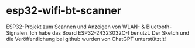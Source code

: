 # esp32-wifi-bt-scanner
ESP32-Projekt zum Scannen und Anzeigen von WLAN- &amp; Bluetooth-Signalen. Ich habe das Board ESP32-2432S032C-I benutzt. Der Sketch und die Veröffentlichung bei github wurden von ChatGPT unterstützt!t!
